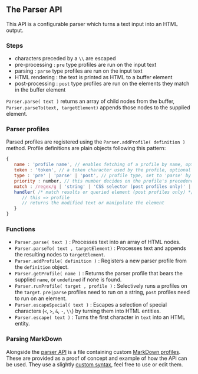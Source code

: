 ## The Parser API

This API is a configurable parser which turns a text input into an HTML output.

### Steps

- characters preceded by a `\\` are escaped
- pre-processing : `pre` type profiles are run on the input text
- parsing : `parse` type profiles are run on the input text
- HTML rendering : the text is printed as HTML to a buffer element
- post-processing : `post` type profiles are run on the elements they match in the buffer element

`Parser.parse( text )` returns an array of child nodes from the buffer, `Parser.parseTo(text, targetElement)` appends those nodes to the supplied element.

### Parser profiles

Parsed profiles are registered using the `Parser.addProfile( definition )` method. Profile definitions are plain objects following this pattern:
```js
{
   name : 'profile name', // enables fetching of a profile by name, optional
   token : 'token', // a token character used by the profile, optional
   type : 'pre' | 'parse' | 'post', // profile type, set to 'parse' by default
   priority : number, // this number decides on the profile's precedence, 1 by default 
   match : /regex/g | 'string' | 'CSS selector (post profiles only)' | [ ... ], // a regular expression, string or CSS selector, or an array containing those
   handler( /* match results or queried element (post profiles only) */ ) {
      // this => profile
      // returns the modified text or manipulate the element
   }
}
```

### Functions

- `Parser.parse( text )` : Processes text into an array of HTML nodes.
- `Parser.parseTo( text , targetElement)` : Processes text and appends the resulting nodes to `targetElement`.
- `Parser.addProfile( definition )` : Registers a new parser profile from the `definition` object.
- `Parser.getProfile( name )` : Returns the parser profile that bears the supplied `name`, or `undefined` if none is found.
- `Parser.runProfile( target , profile )` : Selectively runs a profiles on the `target`. `pre|parse` profiles need to run on a string, `post` profiles need to run on an element.
- `Parser.escapeSpecial( text )` : Escapes a selection of special characters (`<`, `>`, `&`, `-`, `\\`) by turning them into HTML entities.
- `Parser.escape( text )` : Turns the first character in `text` into an HTML entity.

### Parsing MarkDown

Alongside the [parser API](./parser.js) is a file containing custom [MarkDown profiles](./markdown-profiles.js). These are provided as a proof of concept and example of how the APi can be used.
They use a slightly [custom syntax](./custom-MD-spec.md), feel free to use or edit them.